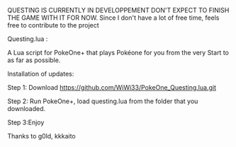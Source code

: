 QUESTING IS CURRENTLY IN DEVELOPPEMENT DON'T EXPECT TO FINISH THE GAME WITH IT FOR NOW. 
Since I don't have a lot of free time, feels free to contribute to the project

Questing.lua :

A Lua script for PokeOne+ that plays Pokéone for you from the very Start to as far as possible.

Installation of updates:

Step 1: Download https://github.com/WiWi33/PokeOne_Questing.lua.git

Step 2: Run PokeOne+, load questing.lua from the folder that you downloaded.

Step 3:Enjoy

Thanks to g0ld, kkkaito
